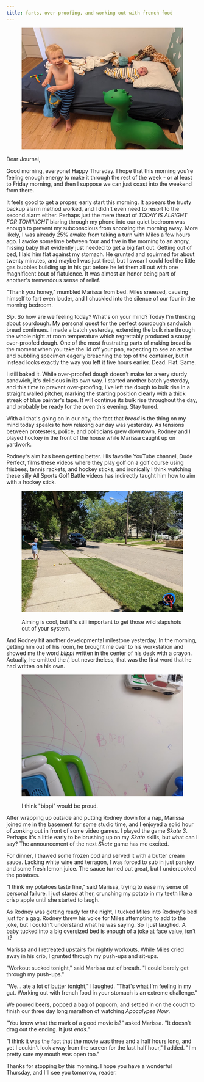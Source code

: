 ```yaml
---
title: farts, over-proofing, and working out with french food
---
```


<figure>
  <a href="/images/banners/2020-06-25.jpg">
    <img alt="banner" src="/images/banners/2020-06-25.jpg"/>
  </a>
</figure>

Dear Journal,

Good morning, everyone!  Happy Thursday.  I hope that this morning
you're feeling enough energy to make it through the rest of the week -
or at least to Friday morning, and then I suppose we can just coast
into the weekend from there.

It feels good to get a proper, early start this morning.  It appears
the trusty backup alarm method worked, and I didn't even need to
resort to the second alarm either.  Perhaps just the mere threat of
_TODAY IS ALRIGHT FOR TONIIIIIGHT_ blaring through my phone into our
quiet bedroom was enough to prevent my subconscious from snoozing the
morning away.  More likely, I was already 25% awake from taking a turn
with Miles a few hours ago.  I awoke sometime between four and five in
the morning to an angry, hissing baby that evidently just needed to
get a big fart out.  Getting out of bed, I laid him flat against my
stomach.  He grunted and squirmed for about twenty minutes, and maybe
I was just tired, but I swear I could feel the little gas bubbles
building up in his gut before he let them all out with one magnificent
bout of flatulence.  It was almost an honor being part of another's
tremendous sense of relief.

"Thank you honey," mumbled Marissa from bed.  Miles sneezed, causing
himself to fart even louder, and I chuckled into the silence of our
four in the morning bedroom.

_Sip_.  So how are we feeling today?  What's on your mind?  Today I'm
thinking about sourdough.  My personal quest for the perfect sourdough
sandwich bread continues.  I made a batch yesterday, extending the
bulk rise through the whole night at room temperature which
regrettably produced a soupy, over-proofed dough.  One of the most
frustrating parts of making bread is the moment when you take the lid
off your pan, expecting to see an active and bubbling specimen eagerly
breaching the top of the container, but it instead looks exactly the
way you left it five hours earlier.  Dead.  Flat.  Same.

I still baked it.  While over-proofed dough doesn't make for a very
sturdy sandwich, it's delicious in its own way.  I started another
batch yesterday, and this time to prevent over-proofing, I've left the
dough to bulk rise in a straight walled pitcher, marking the starting
position clearly with a thick streak of blue painter's tape.  It will
continue its bulk rise throughout the day, and probably be ready for
the oven this evening.  Stay tuned.

With all that's going on in our city, the fact that _bread_ is the
thing on my mind today speaks to how relaxing our day was yesterday.
As tensions between protesters, police, and politicians grew downtown,
Rodney and I played hockey in the front of the house while Marissa
caught up on yardwork.

Rodney's aim has been getting better.  His favorite YouTube channel,
Dude Perfect, films these videos where they play golf on a golf course
using frisbees, tennis rackets, and hockey sticks, and ironically I
think watching these silly All Sports Golf Battle videos has
indirectly taught him how to aim with a hockey stick.

<figure>
  <a href="/images/hockey-in-the-sidewalk.jpg">
    <img alt="hockey in the sidewalk" src="/images/hockey-in-the-sidewalk.jpg"/>
  </a>
  <figcaption>
    <p>Aiming is cool, but it's still important to get those wild
slapshots out of your system.</p>
  </figcaption>
</figure>

And Rodney hit another developmental milestone yesterday.  In the
morning, getting him out of his room, he brought me over to his
workstation and showed me the word _blippi_ written in the center of
his desk with a crayon.  Actually, he omitted the _l_, but
nevertheless, that was the first word that he had written on his own.

<figure>
  <a href="/images/bippi.jpg">
    <img alt="bippi" src="/images/bippi.jpg"/>
  </a>
  <figcaption>
    <p>I think "bippi" would be proud.</p>
  </figcaption>
</figure>

After wrapping up outside and putting Rodney down for a nap, Marissa
joined me in the basement for some studio time, and I enjoyed a solid
hour of zonking out in front of some video games.  I played the game
_Skate 3_.  Perhaps it's a little early to be brushing up on my
_Skate_ skills, but what can I say?  The announcement of the next
_Skate_ game has me excited.

For dinner, I thawed some frozen cod and served it with a butter cream
sauce.  Lacking white wine and terragon, I was forced to sub in just
parsley and some fresh lemon juice.  The sauce turned out great, but I
undercooked the potatoes.

"I think my potatoes taste fine," said Marissa, trying to ease my
sense of personal failure.  I just stared at her, crunching my potato
in my teeth like a crisp apple until she started to laugh.

As Rodney was getting ready for the night, I tucked Miles into
Rodney's bed just for a gag.  Rodney threw his voice for Miles
attempting to add to the joke, but I couldn't understand what he was
saying.  So I just laughed.  A baby tucked into a big oversized bed is
enough of a joke at face value, isn't it?

Marissa and I retreated upstairs for nightly workouts.  While Miles
cried away in his crib, I grunted through my push-ups and sit-ups.

"Workout sucked tonight," said Marissa out of breath.  "I could barely
get through my push-ups."

"We... ate a lot of butter tonight," I laughed.  "That's what I'm
feeling in my gut.  Working out with french food in your stomach is an
extreme challenge."

We poured beers, popped a bag of popcorn, and settled in on the couch
to finish our three day long marathon of watching _Apocalypse Now_.

"You know what the mark of a good movie is?" asked Marissa.  "It
doesn't drag out the ending.  It just _ends_."

"I think it was the fact that the movie was three and a half hours
long, and yet I couldn't look away from the screen for the last half
hour," I added.  "I'm pretty sure my mouth was open too."

Thanks for stopping by this morning.  I hope you have a wonderful
Thursday, and I'll see you tomorrow, reader.
